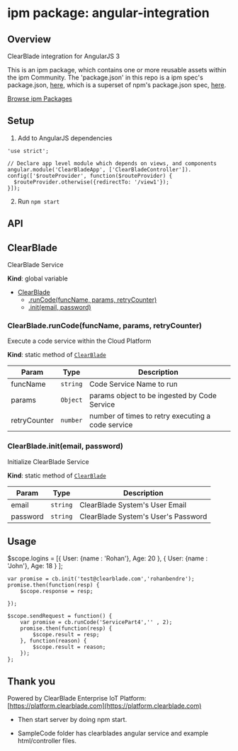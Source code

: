 
# ipm package: angular-integration

## Overview

ClearBlade integration for AngularJS 3

This is an ipm package, which contains one or more reusable assets within the ipm Community. The 'package.json' in this repo is a ipm spec's package.json, [here](https://docs.clearblade.com/v/3/6-ipm/spec), which is a superset of npm's package.json spec, [here](https://docs.npmjs.com/files/package.json).

[Browse ipm Packages](https://ipm.clearblade.com)

## Setup

1. Add to AngularJS dependencies

```
'use strict';

// Declare app level module which depends on views, and components
angular.module('ClearBladeApp', ['ClearBladeController']).
config(['$routeProvider', function($routeProvider) {
  $routeProvider.otherwise({redirectTo: '/view1'});
}]);
```

2. Run `npm start`

## API

<a name="ClearBlade"></a>

## ClearBlade
ClearBlade Service

**Kind**: global variable  

* [ClearBlade](#ClearBlade)
    * [.runCode(funcName, params, retryCounter)](#ClearBlade.runCode)
    * [.init(email, password)](#ClearBlade.init)

<a name="ClearBlade.runCode"></a>

### ClearBlade.runCode(funcName, params, retryCounter)
Execute a code service within the Cloud Platform

**Kind**: static method of [<code>ClearBlade</code>](#ClearBlade)  

| Param | Type | Description |
| --- | --- | --- |
| funcName | <code>string</code> | Code Service Name to run |
| params | <code>Object</code> | params object to be ingested by Code Service |
| retryCounter | <code>number</code> | number of times to retry executing a code service |

<a name="ClearBlade.init"></a>

### ClearBlade.init(email, password)
Initialize ClearBlade Service

**Kind**: static method of [<code>ClearBlade</code>](#ClearBlade)  

| Param | Type | Description |
| --- | --- | --- |
| email | <code>string</code> | ClearBlade System's User Email |
| password | <code>string</code> | ClearBlade System's User's Password |


## Usage

$scope.logins = [{
		User: {name : 'Rohan'},
		Age: 20
	},
	{
		User: {name : 'John'},
		Age: 18 
	}
	];

	var promise = cb.init('test@clearblade.com','rohanbendre');
	promise.then(function(resp) {
		$scope.response = resp;

	});

	$scope.sendRequest = function() {
		var promise = cb.runCode('ServicePart4','' , 2);
		promise.then(function(resp) {
			$scope.result = resp;
		}, function(reason) {
			$scope.result = reason;
		});
	};

## Thank you

Powered by ClearBlade Enterprise IoT Platform: [https://platform.clearblade.com](https://platform.clearblade.com)
- Then start server by doing npm start.

- SampleCode folder has clearblades angular service and example html/controller files. 
